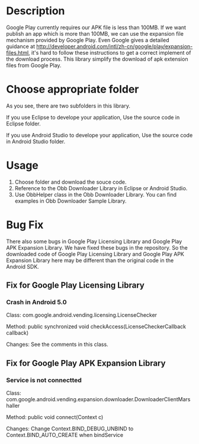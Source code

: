 # Description
Google Play currently requires our APK file is less than 100MB. If we want publish an app which is more than 100MB, we can use the expansion file mechanism provided by Google Play.
Even Google gives a detailed guidance at http://developer.android.com/intl/zh-cn/google/play/expansion-files.html, it's hard to follow these instructions to get a correct implement of the download process.
This library simplify the download of apk extension files from Google Play.

# Choose appropriate folder
As you see, there are two subfolders in this library.

If you use Eclipse to develope your application, Use the source code in Eclipse folder.

If you use Android Studio to develope your application, Use the source code in Android Studio folder.

# Usage
1. Choose folder and download the souce code.
2. Reference to the Obb Downloader Library in Eclipse or Android Studio.
3. Use ObbHelper class in the Obb Downloader Library. You can find examples in Obb Downloader Sample Library. 

# Bug Fix
There also some bugs in Google Play Licensing Library and Google Play APK Expansion Library. We have fixed these bugs in the repository. So the downloaded code of Google Play Licensing Library and Google Play APK Expansion Library here may be different than the original code in the Android SDK.

## Fix for Google Play Licensing Library

### Crash in Android 5.0
Class: com.google.android.vending.licensing.LicenseChecker

Method: public synchronized void checkAccess(LicenseCheckerCallback callback)

Changes: See the comments in this class.

## Fix for Google Play APK Expansion Library

### Service is not connectted
Class: com.google.android.vending.expansion.downloader.DownloaderClientMarshaller

Method: public void connect(Context c)

Changes: Change Context.BIND_DEBUG_UNBIND to Context.BIND_AUTO_CREATE when bindService